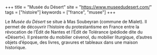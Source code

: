+++
title = "Musée du Désert"
site = "https://www.museedudesert.com/"
tags = ["histoire"]
keywords = ["france", "musee"]
+++

Le *Musée du Désert* se situe à Mas Soubeyran (commune de Mialet). Il permet de découvrir l’histoire du protestantisme en France entre la révocation de l’Édit de Nantes et l’Édit de Tolérance (pédiode dite du «Désert»). Il présente du mobilier cévenol, du mobilier liturgique, d’autres objets d’époque, des livres, gravures et tableaux dans une maison historique.
